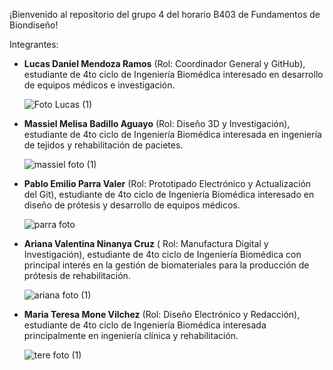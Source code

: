 ¡Bienvenido al repositorio del grupo 4 del horario B403 de Fundamentos de Biondiseño!

Integrantes:
- **Lucas Daniel Mendoza Ramos** (Rol: Coordinador General y GitHub), estudiante de 4to ciclo de Ingeniería Biomédica interesado en desarrollo de equipos médicos e investigación.

  ![Foto Lucas (1)](https://github.com/user-attachments/assets/98bbd3b2-d852-49ad-80f4-381db81176f1)

- **Massiel Melisa Badillo Aguayo** (Rol: Diseño 3D y Investigación), estudiante de 4to ciclo de Ingeniería Biomédica interesada en ingeniería de tejidos y rehabilitación de pacietes.

  ![massiel foto (1)](https://github.com/user-attachments/assets/32491435-dfc0-498d-8d03-5888c917c461)

- **Pablo Emilio Parra Valer** (Rol: Prototipado Electrónico y Actualización del Git), estudiante de 4to ciclo de Ingeniería Biomédica interesado en diseño de prótesis y desarrollo de equipos médicos.

  ![parra foto](https://github.com/user-attachments/assets/243259b7-10f9-4c83-bce8-c8b60fa4333a)

- **Ariana Valentina Ninanya Cruz** ( Rol: Manufactura Digital y Investigación), estudiante de 4to ciclo de Ingeniería Biomédica con principal interés en la gestión de biomateriales para la producción de prótesis de rehabilitación.

  ![ariana foto (1)](https://github.com/user-attachments/assets/6fe16602-9d7a-4566-b6f5-833c370e129b)

- **Maria Teresa Mone Vilchez** (Rol: Diseño Electrónico y Redacción), estudiante de 4to ciclo de Ingeniería Biomédica interesada principalmente en ingeniería clínica y rehabilitación.

  ![tere foto (1)](https://github.com/user-attachments/assets/132294ed-3339-4b4c-ba82-c4320762bbd6)


